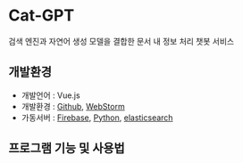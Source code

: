 # Cat-GPT
검색 엔진과 자연어 생성 모델을 결합한 문서 내 정보 처리 챗봇 서비스

## 개발환경
- 개발언어 : Vue.js
- 개발환경 : [Github](https://github.com/), [WebStorm](https://www.jetbrains.com/webstorm/)
- 가동서버 : [Firebase](https://firebase.google.com/), [Python](https://www.python.org/), [elasticsearch](https://www.elastic.co/kr/elasticsearch/)

## 프로그램 기능 및 사용법
